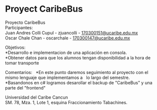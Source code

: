 # Proyect CaribeBus   &nbsp;    
Proyecto CaribeBus   &nbsp;   
Participantes:    &nbsp;    
Juan Andres Colli Cupul - zjuancolli - 170300151@ucaribe.edu.mx    &nbsp;    
Oscar Chale Chan - oscarchale - 170300147@ucaribe.edu.mx    &nbsp;   
    
Objetivos:    &nbsp;     
*Desarrollo e implementacion de una aplicación en consola.    &nbsp;    
*Obtener datos para que los alumnos tengan disponibilidad a la hora de tomar transporte   &nbsp;    

Comentarios:    &nbsp;
*En este punto daremos seguimiento al proyecto con el mismo lenguaje que implementamos a    &nbsp;
lo largo del semestre.    &nbsp;
*Basandonos en c# logramos desarollar el backup de "CaribeBus" y una parte del "frontend"    
    
Universidad del Caribe Cancun    &nbsp;    
SM. 78, Mza. 1, Lote 1, esquina Fraccionamiento Tabachines.     &nbsp;     